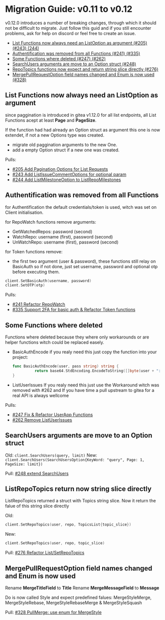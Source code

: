 # Migration Guide: v0.11 to v0.12

v0.12.0 introduces a number of breaking changes, through which it should not be difficult to migrate.
Just follow this guid and if you still encounter problems, ask for help on discord or feel free to create an issue.

<!-- toc -->

-   [List Functions now always need an ListOption as argument (#205) (#243) (244)](#List-Functions-now-always-need-an-ListOption-as-argument)
-   [Authentification was removed from all Functions (#241) (#335)](Authentification-was-removed-from-all-Functions)
-   [Some Functions where deleted (#247) (#262)](Some-Functions-where-deleted)
-   [SearchUsers arguments are move to an Option struct (#248)](SearchUsers-arguments-are-move-to-an-Option-struct)
-   [RepoTopics functions now expect and return string slice directly (#276)](ListRepoTopics-return-now-string-slice-directly)
-   [MergePullRequestOption field names changed and Enum is now used (#328)](MergePullRequestOption-field-names-changed-and-Enum-is-now-used)

<!-- tocstop -->

## List Functions now always need an ListOption as argument

since paggination is introduced in gitea v1.12.0 for all list endpoints,
all List Functions acept at least **Page** and **PageSize**.

If the function had had already an Option struct as argument this one is now extendet,
if not a new Options type was created.

-   migrate old paggination arguments to the new One.
-   add a empty Option struct if a new one was created.

Pulls:

-   [#205 Add Pagination Options for List Requests](https://gitea.com/gitea/go-sdk/pulls/205)
-   [#243 Add ListIssueCommentOptions for optional param](https://gitea.com/gitea/go-sdk/pulls/243)
-   [#244 Add ListMilestoneOption to ListRepoMilestones](https://gitea.com/gitea/go-sdk/pulls/244)

## Authentification was removed from all Functions

for Authentification the default credentials/token is used,
witch was set on Client initialisation.

for RepoWatch functions remove arguments:

-   GetWatchedRepos: password (second)
-   WatchRepo: username (first), password (second)
-   UnWatchRepo: username (first), password (second)

for Token functions remove:

-   the first two argument (user & password),
    these functions still relay on BasicAuth so if not done,
    just set username, password and optional otp before executing them.

```go
client.SetBasicAuth(username, password)
client.SetOTP(otp)
```

Pulls:

-   [#241 Refactor RepoWatch](https://gitea.com/gitea/go-sdk/pulls/241)
-   [#335 Support 2FA for basic auth & Refactor Token functions](https://gitea.com/gitea/go-sdk/pulls/335)

## Some Functions where deleted

Functions where deleted because they where only workarounds
or are helper functions witch could be replaced easely.

-   BasicAuthEncode
    if you realy need this just copy the function into your project:
    ```go
    func BasicAuthEncode(user, pass string) string {
    		  return base64.StdEncoding.EncodeToString([]byte(user + ":" + pass))
    }
    ```
-   ListUserIssues
    If you realy need this just use the Workaround witch was removed with #262
    and If you have time a pull upstream to gitea for a real API is always wellcome

Pulls:

-   [#247 Fix & Refactor UserApp Functions](https://gitea.com/gitea/go-sdk/pulls/247)
-   [#262 Remove ListUserIssues](https://gitea.com/gitea/go-sdk/pulls/262)

## SearchUsers arguments are move to an Option struct

Old:
 `client.SearchUsers(query, limit)`
New:
 `client.SearchUsers(SearchUsersOption{KeyWord: "query", Page: 1, PageSize: limit})`

Pull: [#248 extend SearchUsers](https://gitea.com/gitea/go-sdk/pulls/248)

## ListRepoTopics return now string slice directly

ListRepoTopics returned a struct with Topics string slice.
Now it return the falue of this string slice directly

Old:

```go
client.SetRepoTopics(user, repo, TopicsList{topic_slice})
```

New:

```go
client.SetRepoTopics(user, repo, topic_slice)
```

Pull: [#276 Refactor List/SetRepoTopics](https://gitea.com/gitea/go-sdk/pulls/276)

## MergePullRequestOption field names changed and Enum is now used

Rename **MergeTitleField** to **Title**
Rename **MergeMessageField** to **Message**

Do is now called Style and expect predefined falues:
MergeStyleMerge, MergeStyleRebase, MergeStyleRebaseMerge & MergeStyleSquash

Pull: [#328 PullMerge: use enum for MergeStyle](https://gitea.com/gitea/go-sdk/pulls/328)
